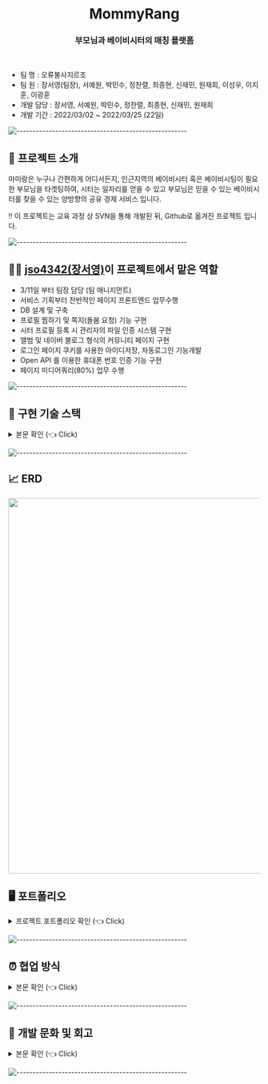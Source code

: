 <div align="center">

<h1 align="center">MommyRang</h1>
<h3 align="center"> 부모님과 베이비시터의 매칭 플랫폼 </h3> 
<br />

</div>

- 팀 명 : 오류불사지르조
- 팀 원 : 장서영(팀장), 서예원, 박민수, 정찬렬, 최종현, 신재민, 원재희, 이성우, 이지훈, 이광훈 
- 개발 담당 : 장서영, 서예원, 박민수, 정찬렬, 최종현, 신재민, 원재희
- 개발 기간 : 2022/03/02 ~ 2022/03/25 (22일)
  <br />

![-----------------------------------------------------](https://raw.githubusercontent.com/andreasbm/readme/master/assets/lines/rainbow.png)

## 📝 프로젝트 소개
마미랑은 누구나 간편하게 어디서든지, 인근지역의 베이비시터 혹은 베이비시팅이 필요한 부모님을 타겟팅하여, 시터는 일자리를 얻을 수 있고 부모님은 믿을 수 있는 베이비시터를 찾을 수 있는 양방향의 공유 경제 서비스 입니다. 

‼️ 이 프로젝트는 교육 과정 상 SVN을 통해 개발된 뒤, Github로 옮겨진 프로젝트 입니다. 

![-----------------------------------------------------](https://raw.githubusercontent.com/andreasbm/readme/master/assets/lines/rainbow.png)

## 🙋‍♀️ [jso4342(장서영)](https://github.com/jso4342)이 프로젝트에서 맡은 역할 
- 3/11일 부터 팀장 담당 (팀 매니지먼트) 
- 서비스 기획부터 전반적인 페이지 프론트엔드 업무수행
- DB 설계 및 구축 
- 프로필 찜하기 및 쪽지(돌봄 요청) 기능 구현 
- 시터 프로필 등록 시 관리자의 파일 인증 시스템 구현 
- 앨범 및 네이버 블로그 형식의 커뮤니티 페이지 구현 
- 로그인 페이지 쿠키를 사용한 아이디저장, 자동로그인 기능개발
- Open API 를 이용한 휴대폰 번호 인증 기능 구현         
- 페이지 미디어쿼리(80%) 업무 수행  

![-----------------------------------------------------](https://raw.githubusercontent.com/andreasbm/readme/master/assets/lines/rainbow.png)

## 📝 구현 기술 스택 
<details>
<summary>본문 확인 (👈 Click)</summary>
<div markdown="1">

- Java

- JavaScript

- MySQL

- MyBatis 

- HTML, CSS, JS

- jQuery

- JSTL

- Kakao 지도 API

- Summernote API 

- Cool SMS API 
</div>
</details>

![-----------------------------------------------------](https://raw.githubusercontent.com/andreasbm/readme/master/assets/lines/rainbow.png)

## 📈 ERD
<img width="750" src="https://user-images.githubusercontent.com/99070762/172318063-76135102-fecb-49d5-8f19-335285ac9d20.jpg">

## 🖥️ 포트폴리오
<details>
<summary>프로젝트 포트폴리오 확인 (👈 Click)</summary>
<div markdown="1">


<img width="1465" alt="스크린샷 2022-12-26 오후 5 31 05" src="https://user-images.githubusercontent.com/57066693/209525887-1de881d0-faca-467b-bb8f-f7249bdb2ed9.png">
<img width="1480" alt="스크린샷 2022-12-26 오후 5 31 12" src="https://user-images.githubusercontent.com/57066693/209525906-3e328622-2b7b-453e-b046-549cdaf18706.png">
<img width="1479" alt="스크린샷 2022-12-26 오후 5 31 20" src="https://user-images.githubusercontent.com/57066693/209525909-5f108bea-2105-43aa-8600-40b062acbb1e.png">
<img width="1481" alt="스크린샷 2022-12-26 오후 5 31 27" src="https://user-images.githubusercontent.com/57066693/209525917-d12605bf-3a92-488d-9cf5-72dd33686c9a.png">
<img width="1476" alt="스크린샷 2022-12-26 오후 5 31 40" src="https://user-images.githubusercontent.com/57066693/209525920-3295a99c-efaf-4dcc-a173-b3c3d20727ce.png">
<img width="1478" alt="스크린샷 2022-12-26 오후 5 31 48" src="https://user-images.githubusercontent.com/57066693/209525923-027e5dc7-7ad1-43f1-9906-5475dc4ed66a.png">
<img width="1476" alt="스크린샷 2022-12-26 오후 5 32 11" src="https://user-images.githubusercontent.com/57066693/209525925-c406008b-59f6-4c94-95d6-ae41374f1b6f.png">
<img width="1476" alt="스크린샷 2022-12-26 오후 5 32 21" src="https://user-images.githubusercontent.com/57066693/209525926-418159d2-74a0-45f9-a9e9-e1efebfc699a.png">
<img width="1480" alt="스크린샷 2022-12-26 오후 5 32 34" src="https://user-images.githubusercontent.com/57066693/209525927-9e26aaf1-c5df-45a3-bd72-3c6f2b3dac1a.png">
<img width="1477" alt="스크린샷 2022-12-26 오후 5 32 43" src="https://user-images.githubusercontent.com/57066693/209525929-46b25dea-05b8-41a6-abed-e646f9b018ab.png">
<img width="1475" alt="스크린샷 2022-12-26 오후 5 32 55" src="https://user-images.githubusercontent.com/57066693/209525932-ba350205-3989-48a0-8bd9-3c83eea524b3.png">
<img width="1476" alt="스크린샷 2022-12-26 오후 5 33 02" src="https://user-images.githubusercontent.com/57066693/209525933-571ed46d-7b6e-4d21-a03c-8208ecc8efb0.png">
<img width="1476" alt="스크린샷 2022-12-26 오후 5 33 20" src="https://user-images.githubusercontent.com/57066693/209525934-7b6a84c3-c468-451f-b609-d672ca8979c5.png">
<img width="1477" alt="스크린샷 2022-12-26 오후 5 33 30" src="https://user-images.githubusercontent.com/57066693/209525936-34c41bbd-33d1-4a45-b081-b3451eee9d92.png">
<img width="1480" alt="스크린샷 2022-12-26 오후 5 33 38" src="https://user-images.githubusercontent.com/57066693/209525940-98cfd668-c03e-4eee-b13d-f80e14b2f1be.png">
<img width="1480" alt="스크린샷 2022-12-26 오후 5 33 46" src="https://user-images.githubusercontent.com/57066693/209525942-d2111f60-d323-419d-8762-963a378c24ae.png">
<img width="1479" alt="스크린샷 2022-12-26 오후 5 33 56" src="https://user-images.githubusercontent.com/57066693/209525948-3f240415-103e-4c68-87b7-3cf2481833ec.png">
<img width="1476" alt="스크린샷 2022-12-26 오후 5 34 31" src="https://user-images.githubusercontent.com/57066693/209525951-68a757cb-0d27-4301-82cc-fc515f525872.png">
</div>
</details>

![-----------------------------------------------------](https://raw.githubusercontent.com/andreasbm/readme/master/assets/lines/rainbow.png)

## ⏰ 협업 방식 
<details>
<summary>본문 확인 (👈 Click)</summary>
<div markdown="1">
<br>
모든 팀원들이 처음 개발을 시작한 프로젝트였으며, 다양한 나이대 (20대 초반 ~ 40대 후반)의 팀원들이 있었기 때문에 
모두에게 친숙한 Google Drive를 통해 협업이 이루어졌습니다. 또한 교육 기관의 프로젝트 지정 협업 도구였던 SVN을 사용하였습니다.

<img width="853" alt="스크린샷 2022-12-26 오후 5 43 01" src="https://user-images.githubusercontent.com/57066693/209526798-ef31fa7b-8e7c-4088-b569-af0c6f052909.png">

전체적으로 필요한 기능들과 순서를 나열하고 정의한 뒤, 매일 스프린트를 진행하여, 스프린트 주기동안 진행 상황과 목표를 소통했습니다. 
또한 특이사항이 있을 경우 서로 공유를 하면서 도움을 주고, 도움을 받는 식으로 스프린트가 진행되었습니다. 
모든 스프린트의 내용은 구글 독스의 버전 관리를 통해 기록하였습니다. 
</div>
</details>

![-----------------------------------------------------](https://raw.githubusercontent.com/andreasbm/readme/master/assets/lines/rainbow.png)

## 📌 개발 문화 및 회고 
<details>
<summary>본문 확인 (👈 Click)</summary>
<div markdown="1">

### 팀장으로서 만들고자 한 개발 문화 
마미랑은 원래 팀원으로서 참여한 프로젝트였습니다. 하지만 중도탈락자를 포함해 개발이 불가능한 인원이 나오게 되고, 기존 팀과 다른 팀이 통합되게 되면서 팀장을 맡게 되었습니다. 교육 과정으로 인해 전 개발 인원이 프론트엔드와 백엔드로 업무를 분담하는 게 아닌, 풀스택으로 진행되어야 했기 때문에 프론트엔드 담당을 희망하는 팀원들의 어려움이 있었습니다. 또한 각 팀원들의 스킬과 장단점이 달랐기 때문에 서로 도와주는 개발 문화의 필요성을 느끼게 되었습니다. 

자유롭게 도움을 요청하는 분위기를 만들기 위해 강제성은 없지만 코어 타임을 정해, 그 시간에는 Discord 팀 채널에 접속해있는 것을 장려하였습니다. 따로 회의가 없어도 온라인일 때는 팀 채널에 접속하여서 개발을 진행하였고, 이 덕분에 도움이 필요한 팀원은 어려움 없이 온라인인 팀원들에게 도움을 청할 수 있었습니다. 또한 데일리 스프린트를 진행하여 진행 상황을 보고하고 매일 실현가능한 목표를 세우는 습관을 들이고자 하였습니다. 업무를 분담할 때에도 팀원이 어려움을 호소할 경우, 해당 업무에 다른 팀원을 같이 배정하여 미흡한 부분을 보다 효율적으로 개선할 수 있었습니다. 

### 프로젝트 이후 남는 아쉬움 
교육 과정 중 가장 우수한 프로젝트라는 호평을 받았지만, 교육 기관 아래에서 진행하던 프로젝트였다보니 사용할 수 있는 기술에 제한이 있어 아쉬웠습니다. 
예를 들어 Spring Boot가 아닌 JSP를 사용했어야 했고, Git 대신 SVN을 통해 협업을 했어야 했습니다. 조금 더 최신 기술을 사용하여 프로젝트를 진행했다면 더 효율적인 결과물이 나올 수 있지 않았을까 하는 아쉬움이 있습니다.
개인적으로 부모와 베이비 시터 간의 채팅 기능을 구현하고 싶었으나, JSP 환경에서 사용 가능한 오픈 소스를 찾는 데 어려움이 있었습니다. 이를 해결하기 위해 직접 채팅 기능을 구현하고자 하였지만 시간적인 어려움이 있었고, 팀원들 및 강사님과의 의논 끝에 쪽지(돌봄 요청) 기능으로 변경 후 단 1시간 만에 쪽지 기능을 구현하였습니다. 하지만 원래 기획했던 기능을 구현하지 못한 점은 아직 아쉬움으로 남습니다. 

또한 협업적인 부분에서 주로 사용되는 Jira나 Git을 사용하지 못한 것 또한 많이 아쉽습니다. Jira를 사용했다면 진행 사항을 조금 더 시각적으로 잘 볼 수 있었을 것이라 생각됩니다. 또한 SVN을 이용하다 보니 버전 관리가 불가능하고, 충돌이 발생했을 경우 무조건 하나씩 수정해야한다는 불편함이 있었습니다. Git의 장점을 더 상세히 이해할 수 있는 경험이었습니다. 

#### 몸소 느낀 주인 의식의 중요성 
마미랑은 제게 첫 개발 프로젝트면서, 팀장으로 진행했던 프로젝트라 그 누구보다 큰 주인 의식을 갖고 진행한 프로젝트였습니다. 주인 의식을 가지니 기능 중 아쉬운 점을 계속 찾게 되고, 쉬운 개발을 찾는 게 아니라 조금 더 어렵더라도 사용자에게 편리한 기능을 넣으려고 부단히 노력했습니다. 예를 들어, 커뮤니티 개발 중, 단순한 게시판 기능이 아닌, 네이버 블로그나 티스토리의 글쓰기 처럼 원하는 부분에 원하는 사이즈의 이미지를 첨부할 수 있는 기능을 추가하고, 오픈 소스인 Summer note API를 이용하여 이용자가 텍스트에 다양한 디자인 요소를 추가할 수 있도록 하였습니다.  
‘내 프로젝트’ 라는 마음을 갖고 임하니 힘들더라도 더 나은 프로젝트를 만드는 것이 힘든 것이 아니라 즐거움으로 다가왔습니다. 또한 개발하는 내내 시간이 가는 줄 모르고 즐겁게 개발할 수 있었습니다. 저에게 마미랑은 단순히 프로젝트가 아닌, 주인 의식이 얼마나 개발자에게 중요한 지 알려주는 프로젝트였습니다. 

**프로젝트 이후 공부한 내용** 

채팅 구현을 못했던 것이 아쉬움에 많이 남아, [채팅 앱](https://github.com/jso4342/STUDY__Chatting-APP)을 만들었습니다.

</div>
</details>

![-----------------------------------------------------](https://raw.githubusercontent.com/andreasbm/readme/master/assets/lines/rainbow.png)
